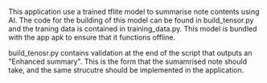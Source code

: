 This application use a trained tflite model to summarise note contents using AI. The code for the building of this model can be found in build_tensor.py and the traning data is contained in training_data.py. This model is bundled with the app apk to ensure that it functions offline.

build_tenosr.py contains validation at the end of the script that outputs an "Enhanced summary". This is the form that the sumamrised note should take, and the same strucutre should be implemented in the application.
